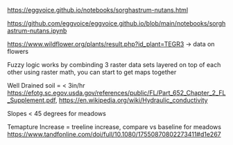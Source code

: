 https://eggvoice.github.io/notebooks/sorghastrum-nutans.html

https://github.com/eggvoice/eggvoice.github.io/blob/main/notebooks/sorghastrum-nutans.ipynb

https://www.wildflower.org/plants/result.php?id_plant=TEGR3 -> data on flowers


Fuzzy logic works by combinding 3 raster data sets layered on top of each other using raster math, you can start to get maps together

Well Drained soil = < 3in/hr https://efotg.sc.egov.usda.gov/references/public/FL/Part_652_Chapter_2_FL_Supplement.pdf, https://en.wikipedia.org/wiki/Hydraulic_conductivity


Slopes < 45 degrees for meadows 

Temapture Increase = treeline increase, compare vs baseline for meadows https://www.tandfonline.com/doi/full/10.1080/17550870802273411#d1e267